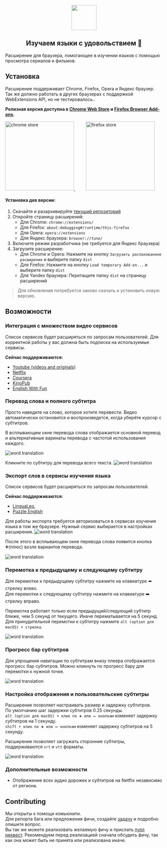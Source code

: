 <p align="center">
  <img height="80" src="./logo.png">
</p>
<p align="center">
  <h2 align="center">Изучаем языки с удовольствием 🎉</h2>
</p>

Расширение для браузера, помогающее в изучении языков с помощью просмотра сериалов и фильмов.

## Установка

Расширение поддерживает Chrome, Firefox, Opera и Яндекс браузер. Так же должно работать в других браузерах с поддержкой WebExtensions API, но не тестировалось..

**Релизная версия доступна в [Chrome Web Store](https://chrome.google.com/webstore/detail/easysubs/ocelmccppkcibiflhhepafdjjomimddf?utm_source=github&utm_medium=social&utm_campaign=github) и [Firefox Browser Add-ons](https://addons.mozilla.org/ru/firefox/addon/easysubs/?utm_source=github&utm_medium=social&utm_campaign=github).**

<a href="https://chrome.google.com/webstore/detail/easysubs/ocelmccppkcibiflhhepafdjjomimddf?utm_source=github&utm_medium=social&utm_campaign=github" target="_blank">
  <img src="./docs/img/chrome-store.png" alt="chrome store" width="220px">
</a>
<span><img width="30px"></img></span>
<a href="https://addons.mozilla.org/ru/firefox/addon/easysubs/?utm_source=github&utm_medium=social&utm_campaign=github"
  class="btn -store cover__store" target="_blank">
  <img src="./docs/img/firefox-store.svg" alt="firefox store" width="220px">
</a>


#### Установка дев версии:

1. Скачайте и разархивируйте [текущий репозиторий](https://github.com/Nitrino/easysubs/archive/master.zip)
2. Откройте страницу расширений:
    * Для Chrome: `chrome://extensions/`
    * Для Firefox: `about:debugging#/runtime/this-firefox`
    * Для Opera: `opera://extensions`
    * Для Яндекс браузера: `browser://tune/`
3. Включите режим разработчика (не требуется для Яндекс браузера)
4. Загрузите расширение:
    * Для Chrome и Opera: Нажмите на кнопку `Загрузить распакованное расширение` и выберите папку `dist`
    * Для Firefox: Нажмите на кнопку `Load temporary Add-on...` и выберите папку `dist`
    * Для Yandex браузера: Перетащите папку `dist` на страницу расширений
  
> Для обновления потребуется заново скачать и установить новую версию.

## Возможности

### Интеграция с множеством видео сервисов

Список сервисов будет расширяться по запросам пользователей.
Для корректной работы у вас должна быть подписка на используемые сервисы.

**Сейчас поддерживаются:**

- [Youtube (videos and originals)](https://www.youtube.com)
- [Netflix](https://www.netflix.com)
- [Coursera](https://www.coursera.org)
- [KinoPub](https://kino.pub)
- [English With Fun](https://english-with-fun.com)

### Перевод слова и полного субтитра

Просто наведите на слово, которое хотите перевести. Видео автоматически остановится и воспроизведется, когда уберёте курсор с субтитров.

В всплывающем окне перевода слова отображается основной перевод и альтернативные варинаты перевода с частотой использования каждого.

![word translation](screenshots/word.png)

Кликните по субтитру для перевода всего текста.
![word translation](screenshots/full-sub.png)

### Экспорт слов в сервисы изучения языка

Список сервисов будет расширяться по запросам пользователей.

**Сейчас поддерживаются:**

- [LinguaLeo](https://lingualeo.com),
- [Puzzle English](https://puzzle-english.com)

Для работы экспорта требуется авторизоваться в сервисах изучения языка в том же браузере. Нужный сервис выбирается в настройках расширения.
![word translation](screenshots/select-service.png)

После этого в всплывающем окне перевода слова появится кнопка ➕(плюс) возле вариантов перевода.

![word translation](screenshots/export-to-service.png)

### Перемотка к предыдущему и следующему субтитру

Для перемотки к предыдущему субтитру нажмите на клавиатуре ⬅️ стрелку влево.\
Для перемотки к следующему субтитру нажмите на клавиатуре ➡️ стрелку вправо.

Перемотка работает только если предыдущий/следующий субтитр ближе, чем 5 секунд от текущего. Иначе перематывается на 5 секунд.
Для принудительной перемотки к субтитру нажмите `alt (option для macOS) + стрелка`.

![word translation](screenshots/navigation.png)

### Прогресс бар субтитров

Для упрощения навигации по субтитрам внизу плеера отображается прогресс бар субтитров.
Можно кликнуть по прогресс бару для перемотки к нужной точке.

![word translation](screenshots/progressbar.png)

### Настройка отображения и пользовательские субтитры

Расширение позволяет настраивать размер и задержку субтитров.\
По умолчанию шаг задержки субтитров 0.25 секунды.\
`alt (option для macOS) + клик по ➕ или ➖ кнопкам` изменяет задержку субтитров на 1 секунду.\
`shift + клик по ➕ или ➖ кнопкам` изменяет задержку субтитров на 5 секунду.

Расширение позволяет загружать сторонние субтитры, поддерживаются `srt` и `vtt` форматы.

![word translation](screenshots/subtitles-settings.png)

### Дополнительные возможности

- Отображение всех аудио дорожек и субтитров на Netflix независимо от региона.

## Contributing

Мы открыты к помощи комьюнити.\
Для репорта бага или предложения фичи, создайте [задачу](https://github.com/Nitrino/easysubs/issues) и подробно опишите вопрос.\
Вы так же можете реализовать желаемую фичу и прислать [пулл реквест](https://github.com/Nitrino/easysubs/pulls). Рекомендуем перед реализацией сначала обсудить фичу, так как она может быть не принята или реализована иначе.
